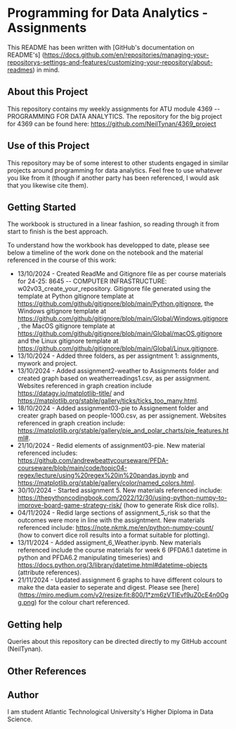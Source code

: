 # Programming for Data Analytics - Assignments

This README has been written with [GitHub's documentation on README's] (https://docs.github.com/en/repositories/managing-your-repositorys-settings-and-features/customizing-your-repository/about-readmes) in mind.

## About this Project

This repository contains my weekly assignments for ATU module 4369 -- PROGRAMMING FOR DATA ANALYTICS. The repository for the big project for 4369 can be found here: https://github.com/NeilTynan/4369_project

## Use of this Project

This repository may be of some interest to other students engaged in similar projects around programming for data analytics. Feel free to use whatever you like from it (though if another party has been referenced, I would ask that you likewise cite them).

## Getting Started

The workbook is structured in a linear fashion, so reading through it from start to finish is the best approach.

To understand how the workbook has developped to date, please see below a timeline of the work done on the notebook and the material referenced in the course of this work:

- 13/10/2024 - Created ReadMe and Gitignore file as per course materials for 24-25: 8645 -- COMPUTER INFRASTRUCTURE: w02v03_create_your_repository. Gitignore file generated using the template at Python gitignore template at https://github.com/github/gitignore/blob/main/Python.gitignore, the Windows gitignore template at https://github.com/github/gitignore/blob/main/Global/Windows.gitignore, the MacOS gitignore template at https://github.com/github/gitignore/blob/main/Global/macOS.gitignore and the Linux gitignore template at https://github.com/github/gitignore/blob/main/Global/Linux.gitignore.
- 13/10/2024 - Added three folders, as per assigntment 1: assignments, mywork and project.
- 13/10/2024 - Added assignment2-weather to Assignments folder and created graph based on weatherreadings1.csv, as per assignment. Websites referenced in graph creation include https://datagy.io/matplotlib-title/ and https://matplotlib.org/stable/gallery/ticks/ticks_too_many.html.
- 18/10/2024 - Added assignment03-pie to Assignement folder and creater graph based on people-1000.csv, as per assignement. Websites referenced in graph creation include: https://matplotlib.org/stable/gallery/pie_and_polar_charts/pie_features.html#.
- 21/10/2024 - Redid elements of assignment03-pie. New material referenced includes: https://github.com/andrewbeattycourseware/PFDA-courseware/blob/main/code/topic04-regex/lecture/using%20regex%20in%20pandas.ipynb and https://matplotlib.org/stable/gallery/color/named_colors.html. 
- 30/10/2024 - Started assignment 5. New materials referenced include: https://thepythoncodingbook.com/2022/12/30/using-python-numpy-to-improve-board-game-strategy-risk/ (how to generate Risk dice rolls).
- 04/11/2024 - Redid large sections of assignment_5_risk so that the outcomes were more in line with the assigntment. New materials referenced include: https://note.nkmk.me/en/python-numpy-count/ (how to convert dice roll results into a format suitable for plotting).
- 13/11/2024 - Added assigment_6_Weather.ipynb. New materials referenced include the course materials for week 6 (PFDA6.1 datetime in python and PFDA6.2 manipulating timeseries) and https://docs.python.org/3/library/datetime.html#datetime-objects (attribute references).
- 21/11/2024 - Updated assignment 6 graphs to have different colours to make the data easier to seperate and digest. Please see [here] (https://miro.medium.com/v2/resize:fit:800/1*zm6zVTIEvf9uZ0cE4n0Ogg.png) for the colour chart referenced.

## Getting help

Queries about this repository can be directed directly to my GitHub account (NeilTynan).

## Other References


## Author

I am student Atlantic Technological University's Higher Diploma in Data Science.
